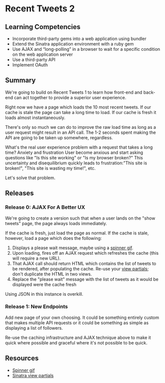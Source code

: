# Recent Tweets 2

## Learning Competencies

* Incorporate third-party gems into a web application using bundler
* Extend the Sinatra application environment with a ruby gem
* Use AJAX and “long-polling” in a browser to wait for a specific condition on the web application server
* Use a third-party API
* Implement OAuth

## Summary

We're going to build on Recent Tweets 1 to learn how front-end and back-end can
act together to provide a superior user experience.

Right now we have a page which loads the 10 most recent tweets.  If our cache
is stale the page can take a long time to load.  If our cache is fresh it loads
almost instantaneously.

There's only so much we can do to improve the raw load time as long as a user
request might result in an API call.  The 1-2 seconds spent making the API are
going to be taken up somewhere, regardless.

What's the real user experience problem with a request that takes a long time?
Anxiety and frustration User become anxious and start asking questions like "Is
this site working" or "Is my browser broken?"  This uncertainty and
disequilibrium quickly leads to frustration:"This site is broken!",  "This site
is wasting my time!", etc.

Let's solve that problem.


## Releases

### Release 0: AJAX For A Better UX

We're going to create a version such that when a user lands on the "show
tweets" page, the page always loads immediately.

If the cache is fresh, just load the page as normal.  If the cache is stale,
however, load a page which does the following:

1. Displays a please wait message, maybe using a [spinner gif][].
2. Upon loading, fires off an AJAX request which refreshes the cache (this will
   require a new URL).
3. That AJAX call should return HTML which contains the list of tweets to be
   rendered, after populating the cache.  Re-use your [view partials][]; don't
  duplicate the HTML in two views.
4. Replace the "please wait" message with the list of tweets as it would be
   displayed were the cache fresh

Using JSON in this instance is overkill.

### Release 1: New Endpoints

Add new page of your own choosing.  It could be something entirely custom that
makes multiple API requests or it could be something as simple as displaying a
list of followers.

Re-use the caching infrastructure and AJAX technique above to make it quick
where possible and graceful where it's not possible to be quick.

<!-- ## Optimize Your Learning -->

## Resources

* [Spinner gif][spinner gif]
* [Sinatra view partials][view partials]

[spinner gif]: http://www.ajaxload.info/
[view partials]: http://www.sinatrarb.com/faq.html#partials
